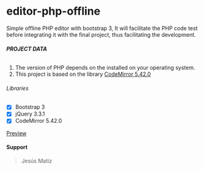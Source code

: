 # editor-php-offline
Simple offline PHP editor with bootstrap 3, It will facilitate the PHP code test before integrating it with the final project, thus facilitating the development.

###### **PROJECT DATA**

1. The version of PHP depends on the installed on your operating system.
2. This project is based on the library [CodeMirror 5.42.0](ttps://codemirror.net/)

###### Libraries
- [X] Bootstrap 3
- [X] jQuery 3.3.1
- [X] CodeMirror 5.42.0

[Preview](http://prntscr.com/lr89u)

#### Support

> Jesús Matiz
